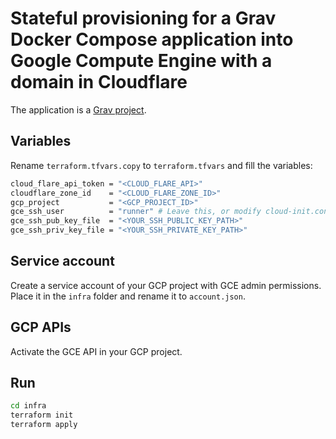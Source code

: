 # Stateful provisioning for a Grav Docker Compose application into Google Compute Engine with a domain in Cloudflare

The application is a [Grav project](https://getgrav.org/).

## Variables
Rename `terraform.tfvars.copy` to `terraform.tfvars` and fill the variables:

```sh
cloud_flare_api_token = "<CLOUD_FLARE_API>"
cloudflare_zone_id    = "<CLOUD_FLARE_ZONE_ID>"
gcp_project           = "<GCP_PROJECT_ID>"
gce_ssh_user          = "runner" # Leave this, or modify cloud-init.conf for whit different user
gce_ssh_pub_key_file  = "<YOUR_SSH_PUBLIC_KEY_PATH>"
gce_ssh_priv_key_file = "<YOUR_SSH_PRIVATE_KEY_PATH>"
```

## Service account
Create a service account of your GCP project with GCE admin permissions. Place it in the `infra` folder and rename it to `account.json`.

## GCP APIs
Activate the GCE API in your GCP project.

## Run
```sh
cd infra
terraform init
terraform apply
```